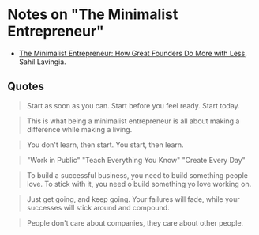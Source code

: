 # Notes on "The Minimalist Entrepreneur"

* [The Minimalist Entrepreneur: How Great Founders Do More with Less](https://amzn.to/43KOEUl), Sahil Lavingia.


## Quotes

> Start as soon as you can. Start before you feel ready. Start today.

> This is what being a minimalist entrepreneur is all about making a difference while making a living.

> You don't learn, then start. You start, then learn.

> "Work in Public"
> "Teach Everything You Know"
> "Create Every Day"

> To build a successful business, you need to build something people love. To stick with it, you need o build something yo love working on.

> Just get going, and keep going. Your failures will fade, while your successes will stick around and compound.

> People don't care about companies, they care about other people.




